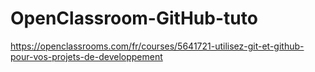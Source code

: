 # OpenClassroom-GitHub-tuto
https://openclassrooms.com/fr/courses/5641721-utilisez-git-et-github-pour-vos-projets-de-developpement

